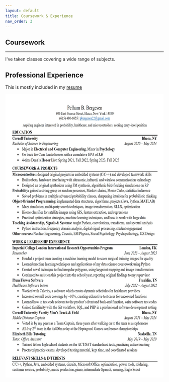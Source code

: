 ```yaml
---
layout: default
title: Coursework & Experience
nav_order: 3
---
```


## Coursework

* * * 

I've taken classes covering a wide range of subjects.

## Professional Experience

This is mostly included in my [resume](docs/resume.pdf)

 <img src="docs/resume.jpg" height="900" width="650">